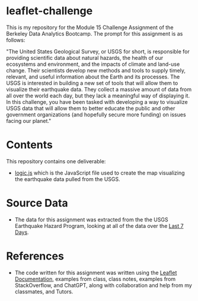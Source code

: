 # leaflet-challenge
This is my repository for the Module 15 Challenge Assignment of the Berkeley Data Analytics Bootcamp.
The prompt for this assignment is as follows:

"The United States Geological Survey, or USGS for short, is responsible for providing scientific data about natural hazards, the health of our ecosystems and environment, and the impacts of climate and land-use change. Their scientists develop new methods and tools to supply timely, relevant, and useful information about the Earth and its processes.
The USGS is interested in building a new set of tools that will allow them to visualize their earthquake data. They collect a massive amount of data from all over the world each day, but they lack a meaningful way of displaying it. In this challenge, you have been tasked with developing a way to visualize USGS data that will allow them to better educate the public and other government organizations (and hopefully secure more funding) on issues facing our planet."

# Contents
This repository contains one deliverable:
- [logic.js](Leaflet-Part-1/static/js/logic.js) which is the JavaScript file used to create the map visualizing the earthquake data pulled from the USGS.

# Source Data
- The data for this assignment was extracted from the the USGS Earthquake Hazard Program, looking at all of the data over the [Last 7 Days](https://earthquake.usgs.gov/earthquakes/feed/v1.0/summary/all_week.geojson).

# References
- The code written for this assignment was written using the [Leaflet Documentation](https://leafletjs.com/reference.html), examples from class, class notes, examples from StackOverflow, and ChatGPT, along with collaboration and help from my classmates, and Tutors.
